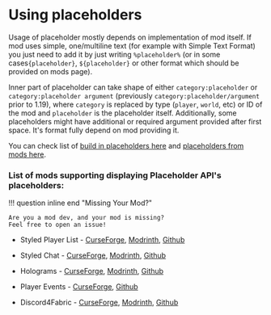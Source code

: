 # Using placeholders

Usage of placeholder mostly depends on implementation of mod itself. If mod uses simple, one/multiline text
(for example with Simple Text Format) you just need to add it by just writing `%placeholder%`
(or in some cases`{placeholder}`, `${placeholder}` or other format which should be provided on mods page).

Inner part of placeholder can take shape of either `category:placeholder` or `category:placeholder argument` (previously
`category:placeholder/argument` prior to 1.19), where `category` is replaced by type (`player`, `world`, etc) or ID of the mod and
`placeholder` is the placeholder itself.
Additionally, some placeholders might have additional or required argument provided after first space. It's format
fully depend on mod providing it.

You can check list of [build in placeholders here](/user/default-placeholders)
and [placeholders from mods here](/user/mod-placeholders).

### List of mods supporting displaying Placeholder API's placeholders:

!!! question inline end "Missing Your Mod?"

    Are you a mod dev, and your mod is missing?
    Feel free to open an issue!

- Styled Player List -
  [CurseForge](https://www.curseforge.com/minecraft/mc-mods/styled-player-list),
  [Modrinth](https://modrinth.com/mod/styledplayerlist),
  [Github](https://github.com/Patbox/StyledPlayerList)

- Styled Chat -
  [CurseForge](https://www.curseforge.com/minecraft/mc-mods/styled-chat),
  [Modrinth](https://modrinth.com/mod/styled-chat),
  [Github](https://github.com/Patbox/StyledChat)

- Holograms -
  [CurseForge](https://www.curseforge.com/minecraft/mc-mods/server-holograms),
  [Modrinth](https://modrinth.com/mod/holograms),
  [Github](https://github.com/Patbox/Holograms)

- Player Events -
  [CurseForge](https://www.curseforge.com/minecraft/mc-mods/player-events),
  [Github](https://github.com/ByMartrixx/player-events)

- Discord4Fabric -
  [CurseForge](https://www.curseforge.com/minecraft/mc-mods/discord4fabric),
  [Modrinth](https://modrinth.com/mod/discord4fabric),
  [Github](https://github.com/Reimnop/Discord4Fabric)

